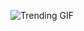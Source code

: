 
<!-- GIF_SECTION -->
![Trending GIF](https://media1.giphy.com/media/v1.Y2lkPThiYjIxNzcyNXM2djFxYXU2M21sMHB0OWtwcHFzcTZ3dGZpMTJqY3VtMmJudGNkaiZlcD12MV9naWZzX3NlYXJjaCZjdD1n/GtZbEjCA68cR37dXBy/giphy.gif)
<!-- END_GIF_SECTION -->

